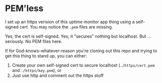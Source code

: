 # PEM'less

I set up an https verision of this uptime monitor app thing using a self-signed cert. You may notice the `.pem` files are missing.

Yes, the cert is self-signed. Yes, it "secures" nothing but localhost. But ... seriously. No PEM files here.

If for God-knows-whatever-reason you're cloning out this repo and trying to get this thing to stand up, you can either:

1. Create your own self-signed cert to secure localhost (`./https/cert.pem` and `./https/key.pem`), or
2. Just use http and comment out the https stuff
